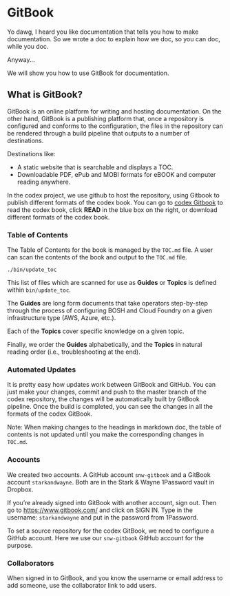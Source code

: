 # GitBook

Yo dawg, I heard you like documentation that tells you how to make
documentation.  So we wrote a doc to explain how we doc, so you can doc,
while you doc.

Anyway...

We will show you how to use GitBook for documentation.

## What is GitBook?

GitBook is an online platform for writing and hosting documentation. On the
other hand, GitBook is a publishing platform that, once a repository is
configured and conforms to the configuration, the files in the repository can
be rendered through a build pipeline that outputs to a number of destinations.

Destinations like:

- A static website that is searchable and displays a TOC.
- Downloadable PDF, ePub and MOBI formats for eBOOK and computer reading anywhere.

In the codex project, we use github to host the repository, using Gitbook to publish
different formats of the codex book. You can go to [codex Gitbook][codex-gitbook]
to read the codex book, click **READ** in the blue box on the right, or download
different formats of the codex book.

### Table of Contents

The Table of Contents for the book is managed by the `TOC.md` file.  A user can
scan the contents of the book and output to the `TOC.md` file.

```
./bin/update_toc
```

This list of files which are scanned for use as **Guides** or **Topics** is
defined within `bin/update_toc`.

The **Guides** are long form documents that take operators step-by-step through
the process of configuring BOSH and Cloud Foundry on a given infrastructure type
(AWS, Azure, etc.).

Each of the **Topics** cover specific knowledge on a given topic.

Finally, we order the **Guides** alphabetically, and the **Topics** in natural
reading order (i.e., troubleshooting at the end).

### Automated Updates

It is pretty easy how updates work between GitBook and GitHub. You can just make
your changes, commit and push to the master branch of the codex repository, the
changes will be automatically built by GitBook pipeline. Once the build is
completed, you can see the changes in all the formats of the codex GitBook.

Note: When making changes to the headings in markdown doc, the table of contents
is not updated until you make the corresponding changes in `TOC.md`.

### Accounts

We created two accounts.  A GitHub account `snw-gitbook` and a GitBook account
`starkandwayne`.  Both are in the Stark & Wayne 1Password vault in Dropbox.

If you’re already signed into GitBook with another account, sign out. Then go
to https://www.gitbook.com/ and click on SIGN IN. Type in the username:
`starkandwayne` and put in the password from 1Password.

To set a source repository for the codex GitBook, we need to configure a GitHub
account. Here we  use our `snw-gitbook` GitHub account for the purpose.

### Collaborators

When signed in to GitBook, and you know the username or email address to add
someone, use the collaborator link to add users.

[codex-gitbook]:   https://www.gitbook.com/book/starkandwayne/codex/details
